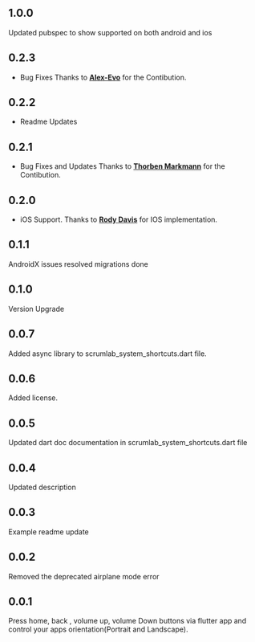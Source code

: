 ## 1.0.0
Updated pubspec to show supported on both android and ios

## 0.2.3

* Bug Fixes 
Thanks to **[Alex-Evo](https://github.com/Alex-Evo)** for the Contibution.

## 0.2.2

* Readme Updates

## 0.2.1

* Bug Fixes and Updates
Thanks to **[Thorben Markmann](https://github.com/tmarkmann)** for the Contibution.

## 0.2.0

* iOS Support. Thanks to **[Rody Davis](https://github.com/rodydavis)** for IOS implementation.

## 0.1.1

AndroidX issues resolved migrations done

## 0.1.0

Version Upgrade

## 0.0.7

Added async library to scrumlab_system_shortcuts.dart file.

## 0.0.6

Added license.

## 0.0.5

Updated dart doc documentation in scrumlab_system_shortcuts.dart  file

## 0.0.4

Updated description

## 0.0.3

Example readme update

## 0.0.2

Removed the deprecated airplane mode error

## 0.0.1

Press home, back , volume up, volume Down buttons via flutter app and control your apps orientation(Portrait and Landscape).
